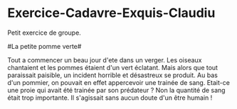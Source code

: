 # Exercice-Cadavre-Exquis-Claudiu
Petit exercice de groupe.

#La petite pomme verte#

Tout a commencer un beau jour d'ete dans un verger.
Les oiseaux chantaient et les pommes étaient d'un vert éclatant. 
Mais alors que tout paraissait paisible, un incident horrible et désastreux se produit.
Au bas d'un pommier, on pouvait en effet appercevoir une trainée de sang.
Etait-ce une proie qui avait été trainée par son prédateur ? 
Non la quantité de sang était trop importante. Il s'agissait sans aucun doute d'un être humain ! 

